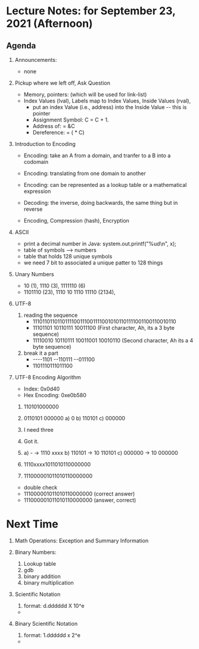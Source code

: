 # Lecture Notes: for September 23, 2021 (Afternoon)


## Agenda
  1. Announcements:
     - none

  1. Pickup where we left off, Ask Question
     - Memory, pointers: (which will be used for link-list)
     - Index Values (lval), Labels map to Index Values, Inside Values (rval), 
       - put an index Value (i.e., address) into the Inside Value -- this is pointer
       - Assignment Symbol:   C = C + 1.
       - Address of:   =  &C 
       - Dereference:  = ( * C)

  1. Introduction to Encoding
     - Encoding: take an A from a domain, and tranfer to a B into a codomain
     - Encoding: translating from one domain to another
     - Encoding: can be represented as a lookup table or a mathematical expression
     - Decoding: the inverse, doing backwards, the same thing but in reverse

     - Encoding, Compression (hash), Encryption

  1. ASCII
     - print a decimal number in Java:  system.out.printf("%ud\n", x);
     - table of symbols --> numbers
     - table that holds 128 unique symbols
     - we need 7 bit to associated a unique patter to 128 things

  1. Unary Numbers
     - 10 (1),  1110 (3), 1111110 (6)
     - 1101110 (23), 1110 10 1110 11110 (2134),

  1. UTF-8 
     1. reading the sequence
        - 11101101101101111001110011110010101101111001100110010110
        - 11101101 10110111 10011100    (First character, Ah, its a 3 byte sequence)
        - 11110010 10110111 10011001 10010110  (Second character, Ah its a 4 byte sequence)
     1. break it a part
        -  ----1101 --110111 --011100
        - 1101110111011100

  1. UTF-8 Encoding Algorithm
     - Index: 0x0d40
     - Hex Encoding: 0xe0b580

     1. 110101000000
     2. 0110101 000000
        a) 0
        b) 110101
        c) 000000
     3. I need three
     4. Got it.
     5. 
        a) -          -> 1110 xxxx
        b) 110101     -> 10 110101
        c) 000000     -> 10 000000

     6. 1110xxxx1011010110000000
     7. 111000001011010110000000

     - double check
     - 111000001011010110000000  (correct answer)
     - 111000001011010110000000  (answer, correct) 


# Next Time
     
  1. Math Operations:  Exception and Summary Information 
  
  1. Binary Numbers:
     1. Lookup table
     1. gdb
     1. binary addition
     1. binary multiplication
  

  1. Scientific Notation
     1. format: d.dddddd X 10^e
     - 

  1. Binary Scientific Notation
     1. format: 1.dddddd x 2^e
     -


  


